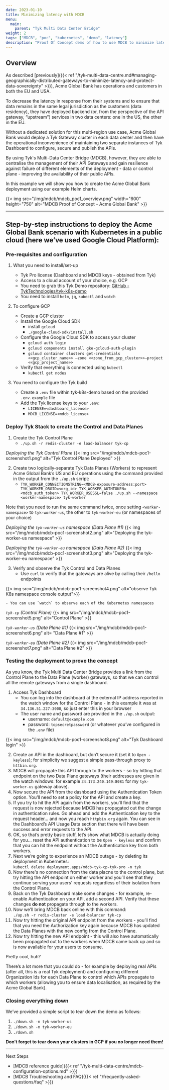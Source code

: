 ```yaml
---
date: 2023-01-10
title: Minimizing latency with MDCB
menu:
  main:
    parent: "Tyk Multi Data Center Bridge"
weight: 2
tags: ["MDCB", "poc", "kubernetes", "demo", "latency"]
description: "Proof Of Concept demo of how to use MDCB to minimize latency."
---
```


## Overview

As described [previously]({{< ref "/tyk-multi-data-centre.md#managing-geographically-distributed-gateways-to-minimize-latency-and-protect-data-sovereignty" >}}), Acme Global Bank has operations and customers in both the EU and USA.

To decrease the latency in response from their systems and to ensure that data remains in the same legal jurisdiction as the customers (data residency), they have deployed backend (or, from the perspective of the API gateway, “upstream”) services in two data centers: one in the US, the other in the EU.

Without a dedicated solution for this multi-region use case, Acme Global Bank would deploy a Tyk Gateway cluster in each data center and then have the operational inconvenience of maintaining two separate instances of Tyk Dashboard to configure, secure and publish the APIs.

By using Tyk's Multi-Data Center Bridge (MDCB), however, they are able to centralise the management of their API Gateways and gain resilience against failure of different elements of the deployment - data or control plane - improving the availability of their public APIs.

In this example we will show you how to create the Acme Global Bank deployment using our example Helm charts.

{{< img src="/img/mdcb/mdcb_poc1_overview.png" width="600" height="750" alt="MDCB Proof of Concept - Acme Global Bank" >}}

---

## Step-by-step instructions to deploy the Acme Global Bank scenario with Kubernetes in a public cloud (here we’ve used Google Cloud Platform):

### Pre-requisites and configuration

1. What you need to install/set-up

   - Tyk Pro license (Dashboard and MDCB keys - obtained from Tyk)
   - Access to a cloud account of your choice, e.g. GCP
   - You need to grab this Tyk Demo repository: [GitHub - TykTechnologies/tyk-k8s-demo](https://github.com/TykTechnologies/tyk-k8s-demo)
   - You need to install `helm`, `jq`, `kubectl` and `watch`

2. To configure GCP

   - Create a GCP cluster
   - Install the Google Cloud SDK
     - install `gcloud`
     - `./google-cloud-sdk/install.sh`
   - Configure the Google Cloud SDK to access your cluster
     - `gcloud auth login`
     - `gcloud components install gke-gcloud-auth-plugin`
     - `gcloud container clusters get-credentials <<gcp_cluster_name>> —zone <<zone_from_gcp_cluster>>—project <<gcp_project_name>>`
   - Verify that everything is connected using `kubectl`
     - `kubectl get nodes`

3. You need to configure the Tyk build
   - Create a `.env` file within tyk-k8s-demo based on the provided `.env.example` file
   - Add the Tyk license keys to your `.env`:
     - `LICENSE=<dashboard_license>`
     - `MDCB_LICENSE=<mdcb_license>`

### Deploy Tyk Stack to create the Control and Data Planes

1. Create the Tyk Control Plane
   - `./up.sh -r redis-cluster -e load-balancer tyk-cp`

_Deploying the Tyk Control Plane_
{{< img src="/img/mdcb/mdcb-poc1-screenshot1.png" alt="Tyk Control Plane Deployed" >}}

2. Create two logically-separate Tyk Data Planes (Workers) to represent Acme Global Bank’s US and EU operations using the command provided in the output from the `./up.sh` script:
   - `TYK_WORKER_CONNECTIONSTRING=<MDCB-exposure-address:port> TYK_WORKER_ORGID=<org_id> TYK_WORKER_AUTHTOKEN=<mdcb_auth_token> TYK_WORKER_USESSL=false ./up.sh --namespace <worker-namespace> tyk-worker`

Note that you need to run the same command twice, once setting `<worker-namespace>` to `tyk-worker-us`, the other to `tyk-worker-eu` (or namespaces of your choice)

_Deploying the `tyk-worker-us` namespace (Data Plane #1)_
{{< img src="/img/mdcb/mdcb-poc1-screenshot2.png" alt="Deploying the tyk-worker-us namespace" >}}

_Deploying the `tyk-worker-eu` namespace (Data Plane #2)_
{{< img src="/img/mdcb/mdcb-poc1-screenshot3.png" alt="Deploying the tyk-worker-eu namespace" >}}

3. Verify and observe the Tyk Control and Data Planes
   - Use `curl` to verify that the gateways are alive by calling their `/hello` endpoints

{{< img src="/img/mdcb/mdcb-poc1-screenshot4.png" alt="observe Tyk K8s namespace console output">}}

    - You can use `watch` to observe each of the Kubernetes namespaces

_`tyk-cp` (Control Plane)_
{{< img src="/img/mdcb/mdcb-poc1-screenshot5.png" alt="Control Plane" >}}

_`tyk-worker-us` (Data Plane #1)_
{{< img src="/img/mdcb/mdcb-poc1-screenshot6.png" alt= "Data Plane #1" >}}

_`tyk-worker-eu` (Data Plane #2)_
{{< img src="/img/mdcb/mdcb-poc1-screenshot7.png" alt="Data Plane #2" >}}

### Testing the deployment to prove the concept

As you know, the Tyk Multi Data Center Bridge provides a link from the Control Plane to the Data Plane (worker) gateways, so that we can control all the remote gateways from a single dashboard.

1. Access Tyk Dashboard
   - You can log into the dashboard at the external IP address reported in the watch window for the Control Plane - in this example it was at `34.136.51.227:3000`, so just enter this in your browser
   - The user name and password are provided in the `./up.sh` output:
     - username: `default@example.com`
     - password: `topsecretpassword` (or whatever you’ve configured in the `.env` file)

{{< img src="/img/mdcb/mdcb-poc1-screenshot8.png" alt="Tyk Dashboard login" >}}

2. Create an API in the dashboard, but don’t secure it (set it to `Open - keyless`); for simplicity we suggest a simple pass-through proxy to `httbin.org`.
3. MDCB will propagate this API through to the workers - so try hitting that endpoint on the two Data Plane gateways (their addresses are given in the watch windows: for example `34.173.240.149:8081` for my `tyk-worker-us` gateway above).
4. Now secure the API from the dashboard using the Authentication Token option. You’ll need to set a policy for the API and create a key.
5. If you try to hit the API again from the workers, you’ll find that the request is now rejected because MDCB has propagated out the change in authentication rules. Go ahead and add the Authentication key to the request header… and now you reach `httpbin.org` again. You can see in the Dashboard’s API Usage Data section that there will have been success and error requests to the API.
6. OK, so that’s pretty basic stuff, let’s show what MDCB is actually doing for you… reset the API authentication to be `Open - keyless` and confirm that you can hit the endpoint without the Authentication key from both workers.
7. Next we’re going to experience an MDCB outage - by deleting its deployment in Kubernetes:
   <br>`kubectl delete deployment.apps/mdcb-tyk-cp-tyk-pro -n tyk`
8. Now there's no connection from the data placne to the control plane, but try hitting the API endpoint on either worker and you’ll see that they continue serving your users' requests regardless of their isolation from the Control Plane.
9. Back on the Tyk Dashboard make some changes - for example, re-enable Authentication on your API, add a second API. Verify that these changes **do not** propagate through to the workers.
10. Now we’ll bring MDCB back online with this command:
    <br>`./up.sh -r redis-cluster -e load-balancer tyk-cp`
11. Now try hitting the original API endpoint from the workers - you’ll find that you need the Authorization key again because MDCB has updated the Data Planes with the new config from the Control Plane.
12. Now try hitting the new API endpoint - this will also have automatically been propagated out to the workers when MDCB came back up and so is now available for your users to consume.

Pretty cool, huh?

There’s a lot more that you could do - for example by deploying real APIs (after all, this is a real Tyk deployment) and configuring different Organization Ids for each Data Plane to control which APIs propagate to which workers (allowing you to ensure data localisation, as required by the Acme Global Bank).

### Closing everything down

We’ve provided a simple script to tear down the demo as follows:

1. `./down.sh -n tyk-worker-us`
2. `./down.sh -n tyk-worker-eu`
3. `./down.sh`

**Don’t forget to tear down your clusters in GCP if you no longer need them!**

---

Next Steps

- [MDCB reference guide]({{< ref "/tyk-multi-data-centre/mdcb-configuration-options.md" >}})
- [MDCB Troubleshooting and FAQ]({{< ref "/frequently-asked-questions/faq" >}})
